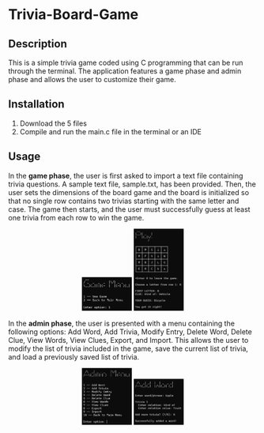 # Trivia-Board-Game

## Description

This is a simple trivia game coded using C programming that can be run through the terminal. The application features a game phase and admin phase and allows the user to customize their game.

## Installation

1. Download the 5 files
2. Compile and run the main.c file in the terminal or an IDE

## Usage

In the <b>game phase</b>, the user is first asked to import a text file containing trivia questions. A sample text file, sample.txt, has been provided. Then, the user sets the dimensions of the board game and the board is initialized so that no single row contains two trivias starting with the same letter and case. The game then starts, and the user must successfully guess at least one trivia from each row to win the game.

<div align="center">
  <img alt="Game Menu" src="https://github.com/KirstenTan/Trivia-Board-Game/blob/main/images/Game%20Menu.png" width="20%" vertical-align="middle">
  <img alt="Play Game" src="https://github.com/KirstenTan/Trivia-Board-Game/blob/main/images/Play%20Game.png" width="20%">
</div>

In the <b>admin phase</b>, the user is presented with a menu containing the following options: Add Word, Add Trivia, Modify Entry, Delete Word, Delete Clue, View Words, View Clues, Export, and Import. This allows the user to modify the list of trivia included in the game, save the current list of trivia, and load a previously saved list of trivia.

<div align="center">
  <img alt="Admin Menu" src="https://github.com/KirstenTan/Trivia-Board-Game/blob/main/images/Admin%20Menu.png" width="20%" display="flex">
  <img alt="Add Word" src="https://github.com/KirstenTan/Trivia-Board-Game/blob/main/images/Add%20Word.png" width="20%" display="flex">
</div>
